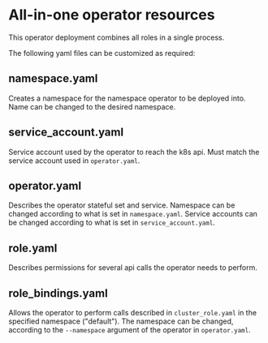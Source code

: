 # All-in-one operator resources

This operator deployment combines all roles in a single process.

The following yaml files can be customized as required:

## namespace.yaml

Creates a namespace for the namespace operator to be deployed into. Name can be changed to the desired namespace.

## service_account.yaml

Service account used by the operator to reach the k8s api. Must match the service account used in `operator.yaml`.

## operator.yaml

Describes the operator stateful set and service.
Namespace can be changed according to what is set in `namespace.yaml`.
Service accounts can be changed according to what is set in `service_account.yaml`.

## role.yaml

Describes permissions for several api calls the operator needs to perform.

## role_bindings.yaml

Allows the operator to perform calls described in `cluster_role.yaml` in the specified namespace ("default"). The namespace can be changed, according to the `--namespace` argument of the operator in `operator.yaml`.
